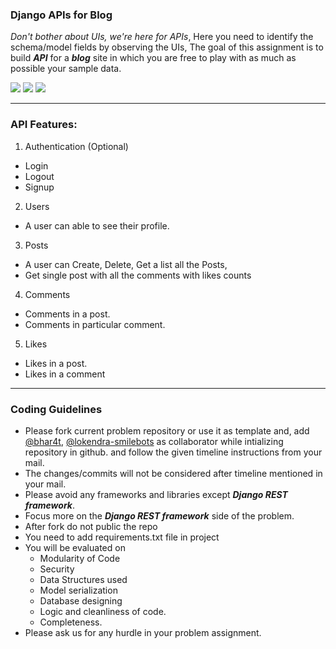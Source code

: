 ### Django APIs for Blog

_Don't bother about UIs, we're here for APIs_,
Here you need to identify the schema/model fields by observing the UIs, The goal of this assignment is to build **_API_** for a **_blog_** site in which you are free to play with as much as possible your sample data.

<img src="images/blog.png" />
<img src="images/posts.png" />
<img src="images/comments.png" />

<hr>

### API Features:

1. Authentication (Optional)

- Login
- Logout
- Signup

2. Users

- A user can able to see their profile.

3. Posts

- A user can Create, Delete, Get a list all the Posts,
- Get single post with all the comments with likes counts

4. Comments

- Comments in a post.
- Comments in particular comment.

5. Likes

- Likes in a post.
- Likes in a comment

<hr>

### Coding Guidelines

- Please fork current problem repository or use it as template and, add [@bhar4t](https://github.com/bhar4t), [@lokendra-smilebots](https://github.com/lokendra-smilebots) as collaborator while intializing repository in github. and follow the given timeline instructions from your mail.
- The changes/commits will not be considered after timeline mentioned in your mail.
- Please avoid any frameworks and libraries except **_Django REST framework_**.
- Focus more on the **_Django REST framework_** side of the problem.
- After fork do not public the repo
- You need to add requirements.txt file in project
- You will be evaluated on
  - Modularity of Code
  - Security
  - Data Structures used
  - Model serialization
  - Database designing
  - Logic and cleanliness of code.
  - Completeness.
- Please ask us for any hurdle in your problem assignment.
